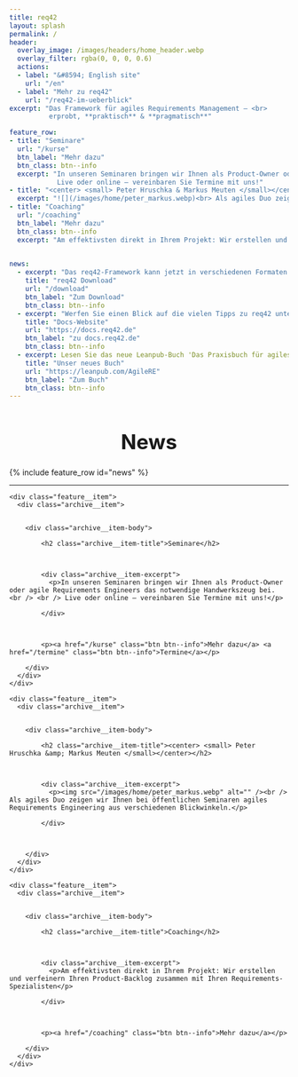 ```yaml
---
title: req42
layout: splash
permalink: /
header:
  overlay_image: /images/headers/home_header.webp
  overlay_filter: rgba(0, 0, 0, 0.6)
  actions:
  - label: "&#8594; English site"
    url: "/en"
  - label: "Mehr zu req42"
    url: "/req42-im-ueberblick"
excerpt: "Das Framework für agiles Requirements Management – <br>
          erprobt, **praktisch** & **pragmatisch**"

feature_row:
- title: "Seminare"
  url: "/kurse"
  btn_label: "Mehr dazu"
  btn_class: btn--info
  excerpt: "In unseren Seminaren bringen wir Ihnen als Product-Owner oder agile Requirements Engineers das notwendige Handwerkszeug bei. <br> <br> 
            Live oder online – vereinbaren Sie Termine mit uns!"
- title: "<center> <small> Peter Hruschka & Markus Meuten </small></center>"
  excerpt: "![](/images/home/peter_markus.webp)<br> Als agiles Duo zeigen wir Ihnen bei öffentlichen Seminaren agiles Requirements Engineering aus verschiedenen Blickwinkeln."
- title: "Coaching"
  url: "/coaching"
  btn_label: "Mehr dazu"
  btn_class: btn--info
  excerpt: "Am effektivsten direkt in Ihrem Projekt: Wir erstellen und verfeinern Ihren Product-Backlog zusammen mit Ihren Requirements-Spezialisten"
  

news:
  - excerpt: "Das req42-Framework kann jetzt in verschiedenen Formaten heruntergeladen werden"
    title: "req42 Download"
    url: "/download"
    btn_label: "Zum Download"
    btn_class: btn--info
  - excerpt: "Werfen Sie einen Blick auf die vielen Tipps zu req42 unter der neuen Docs-Website"
    title: "Docs-Website"
    url: "https://docs.req42.de"
    btn_label: "zu docs.req42.de"
    btn_class: btn--info
  - excerpt: Lesen Sie das neue Leanpub-Buch 'Das Praxisbuch für agiles Requirements Engineering'"
    title: "Unser neues Buch"
    url: "https://leanpub.com/AgileRE"
    btn_label: "Zum Buch"
    btn_class: btn--info
---
```


<div class="news_box">

<h1 style="text-align:center; font-size: 2.3rem;"> News </h1>

{% include feature_row id="news" %}
</div>

<hr class="download-sep">

<div class="feature__wrapper">


    <div class="feature__item">
      <div class="archive__item">
        

        <div class="archive__item-body">
          
            <h2 class="archive__item-title">Seminare</h2>
          

          
            <div class="archive__item-excerpt">
              <p>In unseren Seminaren bringen wir Ihnen als Product-Owner oder agile Requirements Engineers das notwendige Handwerkszeug bei. <br /> <br /> Live oder online – vereinbaren Sie Termine mit uns!</p>

            </div>
          

          
            <p><a href="/kurse" class="btn btn--info">Mehr dazu</a> <a href="/termine" class="btn btn--info">Termine</a></p>
          
        </div>
      </div>
    </div>
  
    <div class="feature__item">
      <div class="archive__item">
        

        <div class="archive__item-body">
          
            <h2 class="archive__item-title"><center> <small> Peter Hruschka &amp; Markus Meuten </small></center></h2>
          

          
            <div class="archive__item-excerpt">
              <p><img src="/images/home/peter_markus.webp" alt="" /><br /> Als agiles Duo zeigen wir Ihnen bei öffentlichen Seminaren agiles Requirements Engineering aus verschiedenen Blickwinkeln.</p>

            </div>
          

          
        </div>
      </div>
    </div>
  
    <div class="feature__item">
      <div class="archive__item">
        

        <div class="archive__item-body">
          
            <h2 class="archive__item-title">Coaching</h2>
          

          
            <div class="archive__item-excerpt">
              <p>Am effektivsten direkt in Ihrem Projekt: Wir erstellen und verfeinern Ihren Product-Backlog zusammen mit Ihren Requirements-Spezialisten</p>

            </div>
          

          
            <p><a href="/coaching" class="btn btn--info">Mehr dazu</a></p>
          
        </div>
      </div>
    </div>


</div>
